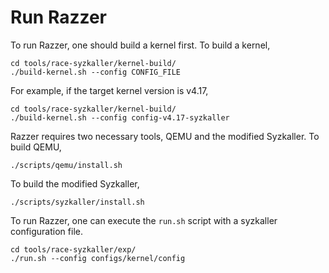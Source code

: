 # Run Razzer

To run Razzer, one should build a kernel first. To build a kernel,

```
cd tools/race-syzkaller/kernel-build/
./build-kernel.sh --config CONFIG_FILE
```

For example, if the target kernel version is v4.17,

```
cd tools/race-syzkaller/kernel-build/
./build-kernel.sh --config config-v4.17-syzkaller
```

Razzer requires two necessary tools, QEMU and the modified Syzkaller.
To build QEMU,

```
./scripts/qemu/install.sh
```

To build the modified Syzkaller,

```
./scripts/syzkaller/install.sh
```

To run Razzer, one can execute the `run.sh` script with a syzkaller
configuration file.

```
cd tools/race-syzkaller/exp/
./run.sh --config configs/kernel/config
```

